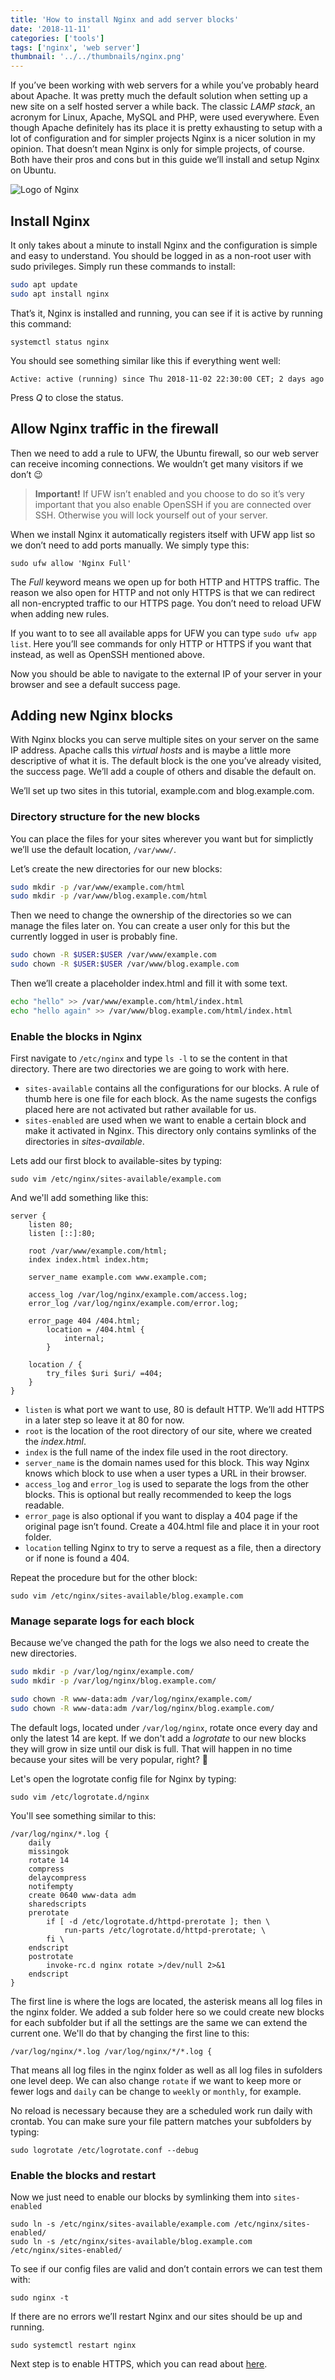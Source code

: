 ```yaml
---
title: 'How to install Nginx and add server blocks'
date: '2018-11-11'
categories: ['tools']
tags: ['nginx', 'web server']
thumbnail: '../../thumbnails/nginx.png'
---
```


If you’ve been working with web servers for a while you’ve probably heard about Apache. It was pretty much the default solution when setting up a new site on a self hosted server a while back. The classic *LAMP stack*, an acronym for Linux, Apache, MySQL and PHP, were used everywhere. Even though Apache definitely has its place it is pretty exhausting to setup with a lot of configuration and for simpler projects Nginx is a nicer solution in my opinion. That doesn’t mean Nginx is only for simple projects, of course. Both have their pros and cons but in this guide we’ll install and setup Nginx on Ubuntu.

![Logo of Nginx](nginx.svg)


## Install Nginx

It only takes about a minute to install Nginx and the configuration is simple and easy to understand. You should be logged in as a non-root user with sudo privileges. Simply run these commands to install:

```bash
sudo apt update
sudo apt install nginx
```

That’s it, Nginx is installed and running, you can see if it is active by running this command:

`systemctl status nginx`

You should see something similar like this if everything went well:

`Active: active (running) since Thu 2018-11-02 22:30:00 CET; 2 days ago`

Press *Q* to close the status.

## Allow Nginx traffic in the firewall

Then we need to add a rule to UFW, the Ubuntu firewall, so our web server can receive incoming connections. We wouldn’t get many visitors if we don’t 😉 

> **Important!** If UFW isn’t enabled and you choose to do so it’s very important that you also enable OpenSSH if you are connected over SSH. Otherwise you will lock yourself out of your server.

When we install Nginx it automatically registers itself with UFW app list so we don’t need to add ports manually. We simply type this:

`sudo ufw allow 'Nginx Full'`

The *Full* keyword means we open up for both HTTP and HTTPS traffic. The reason we also open for HTTP and not only HTTPS is that we can redirect all non-encrypted traffic to our HTTPS page. You don’t need to reload UFW when adding new rules.

If you want to to see all available apps for UFW you can type `sudo ufw app list`. Here you’ll see commands for only HTTP or HTTPS if you want that instead, as well as OpenSSH mentioned above.

Now you should be able to navigate to the external IP of your server in your browser and see a default success page.

## Adding new Nginx blocks

With Nginx blocks you can serve multiple sites on your server on the same IP address. Apache calls this *virtual hosts* and is maybe a little more descriptive of what it is. The default block is the one you’ve already visited, the success page. We’ll add a couple of others and disable the default on.

We’ll set up two sites in this tutorial, example.com and blog.example.com.

### Directory structure for the new blocks

You can place the files for your sites wherever you want but for simplictly we’ll use the default location, `/var/www/`.

Let’s create the new directories for our new blocks:

```bash
sudo mkdir -p /var/www/example.com/html
sudo mkdir -p /var/www/blog.example.com/html
```

Then we need to change the ownership of the directories so we can manage the files later on. You can create a user only for this but the currently logged in user is probably fine.

```bash
sudo chown -R $USER:$USER /var/www/example.com
sudo chown -R $USER:$USER /var/www/blog.example.com
```

Then we’ll create a placeholder index.html and fill it with some text.

```bash
echo "hello" >> /var/www/example.com/html/index.html
echo "hello again" >> /var/www/blog.example.com/html/index.html
```

### Enable the blocks in Nginx

First navigate to `/etc/nginx` and type `ls -l` to se the content in that directory. There are two directories we are going to work with here.

* `sites-available` contains all the configurations for our blocks. A rule of thumb here is one file for each block. As the name sugests the configs placed here are not activated but rather available for us.
* `sites-enabled` are used when we want to enable a certain block and make it activated in Nginx. This directory only contains symlinks of the directories in *sites-available*.

Lets add our first block to available-sites by typing:

`sudo vim /etc/nginx/sites-available/example.com`

And we'll add something like this:

```nginx
server {
    listen 80;
    listen [::]:80;

    root /var/www/example.com/html;
    index index.html index.htm;

    server_name example.com www.example.com;

    access_log /var/log/nginx/example.com/access.log;
    error_log /var/log/nginx/example.com/error.log;

    error_page 404 /404.html;
        location = /404.html {
            internal;
        }

    location / {
        try_files $uri $uri/ =404;
    }
}
```

* `listen` is what port we want to use, 80 is default HTTP. We’ll add HTTPS in a later step so leave it at 80 for now.
* `root` is the location of the root directory of our site, where we created the *index.html*.
* `index` is the full name of the index file used in the root directory.
* `server_name` is the domain names used for this block. This way Nginx knows which block to use when a user types a URL in their browser. 
* `access_log` and `error_log` is used to separate the logs from the other blocks. This is optional but really recommended to keep the logs readable.
* `error_page` is also optional if you want to display a 404 page if the original page isn’t found. Create a 404.html file and place it in your root folder.
* `location` telling Nginx to try to serve a request as a file, then a directory or if none is found a 404.

Repeat the procedure but for the other block:

`sudo vim /etc/nginx/sites-available/blog.example.com`

### Manage separate logs for each block

Because we’ve changed the path for the logs we also need to create the new directories. 

```bash
sudo mkdir -p /var/log/nginx/example.com/
sudo mkdir -p /var/log/nginx/blog.example.com/

sudo chown -R www-data:adm /var/log/nginx/example.com/
sudo chown -R www-data:adm /var/log/nginx/blog.example.com/
```

The default logs, located under `/var/log/nginx`, rotate once every day and only the latest 14 are kept. If we don't add a *logrotate* to our new blocks they will grow in size until our disk is full. That will happen in no time because your sites will be very popular, right? 🤗

Let's open the logrotate config file for Nginx by typing:

`sudo vim /etc/logrotate.d/nginx`

You'll see something similar to this:

```
/var/log/nginx/*.log {
    daily
    missingok
    rotate 14
    compress
    delaycompress
    notifempty
    create 0640 www-data adm
    sharedscripts
    prerotate
        if [ -d /etc/logrotate.d/httpd-prerotate ]; then \
            run-parts /etc/logrotate.d/httpd-prerotate; \
        fi \
    endscript
    postrotate
        invoke-rc.d nginx rotate >/dev/null 2>&1
    endscript
}
```

The first line is where the logs are located, the asterisk means all log files in the nginx folder. We added a sub folder here so we could create new blocks for each subfolder but if all the settings are the same we can extend the current one. We'll do that by changing the first line to this:

`/var/log/nginx/*.log /var/log/nginx/*/*.log {`

That means all log files in the nginx folder as well as all log files in sufolders one level deep. We can also change `rotate` if we want to keep more or fewer logs and `daily` can be change to `weekly` or `monthly`, for example.

No reload is necessary because they are a scheduled work run daily with crontab. You can make sure your file pattern matches your subfolders by typing:

`sudo logrotate /etc/logrotate.conf --debug`

### Enable the blocks and restart

Now we just need to enable our blocks by symlinking them into `sites-enabled`

```shell
sudo ln -s /etc/nginx/sites-available/example.com /etc/nginx/sites-enabled/
sudo ln -s /etc/nginx/sites-available/blog.example.com /etc/nginx/sites-enabled/
```

To see if our config files are valid and don’t contain errors we can test them with:

`sudo nginx -t`

If there are no errors we’ll restart Nginx and our sites should be up and running.

`sudo systemctl restart nginx`

Next step is to enable HTTPS, which you can read about [here](/2018-11-19-add-https-to-nginx-blocks-with-lets-encrypt).
